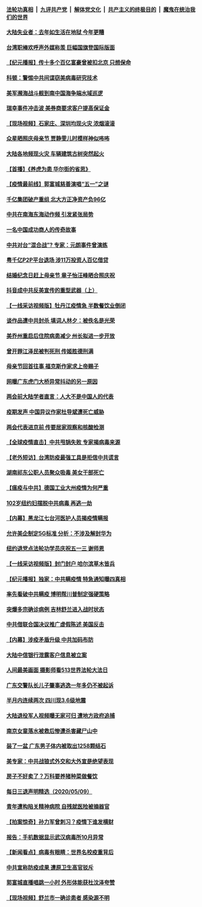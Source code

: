 ####  [法轮功真相](../../../../basic/blob/master/README.md?t=05111301) &nbsp;|&nbsp; [九评共产党](../../../../9ping.md/blob/master/README.md?t=05111301) &nbsp;|&nbsp; [解体党文化](../../../../jtdwh.md/blob/master/README.md?t=05111301)  &nbsp;|&nbsp; [共产主义的终极目的](../../../../gczydzjmd.md/blob/master/README.md?t=05111301) &nbsp;|&nbsp; [魔鬼在统治我们的世界](../../../../mgztzwmdsj.md/blob/master/README.md?t=05111301) 

#### [大陆失业者：去年如生活在地狱 今年更糟](../pages/nsc413/n12097589.md?t=05111301) 


#### [台湾职棒欢呼声外媒称羡 巨幅国旗登国际版面](../pages/nsc413/n12098046.md?t=05111301) 

#### [【纪元播报】传十多个百亿富豪曾被扣北京 只想保命](../pages/nsc413/n12097998.md?t=05111301) 

#### [科顿：警惕中共间谍窃美病毒研究技术](../pages/nsc413/n12097941.md?t=05111301) 

#### [美军濒海战斗舰到南中国海争端水域巡逻](../pages/nsc413/n12097986.md?t=05111301) 

#### [瑞幸事件冲击波 美券商要求客户提高保证金](../pages/nsc413/n12096495.md?t=05111301) 

#### [【现场视频】石家庄、深圳均现火灾 浓烟滚滚](../pages/nsc413/n12096998.md?t=05111301) 

#### [众星晒照庆母亲节 贾静雯儿时模样神似咘咘](../pages/nsc413/n12097605.md?t=05111301) 

#### [大陆各地频现火灾 车辆建筑古树突然起火](../pages/nsc413/n12097706.md?t=05111301) 

#### [【首播】《养虎为患 华尔街的省思》](../pages/nsc413/n12095932.md?t=05111301) 

#### [【疫情最前线】郭富城慈善演唱“五一”之谜](../pages/nsc413/n12097440.md?t=05111301) 

#### [千亿集团破产重组 北大方正净资产负96亿](../pages/nsc413/n12096363.md?t=05111301) 

#### [中共在南海东海动作频 引发紧张局势](../pages/nsc413/n12097471.md?t=05111301) 

#### [一名中国成功商人的传奇故事](../pages/nsc413/n12096271.md?t=05111301) 

#### [中共对台“混合战”? 专家：元朗事件曾演练](../pages/nsc413/n12097505.md?t=05111301) 

#### [粤千亿P2P平台退场 涉11万投资人百亿借贷](../pages/nsc413/n12097516.md?t=05111301) 

#### [结婚纪念日赶上母亲节 章子怡汪峰晒合照庆祝](../pages/nsc413/n12097513.md?t=05111301) 

#### [抖音成中共反美宣传的重型武器（上）](../pages/nsc413/n12096118.md?t=05111301) 

#### [【一线采访视频版】牡丹江疫情急 半数餐饮业倒闭](../pages/nsc413/n12086976.md?t=05111301) 

#### [谈作品遭中共封杀 填词人林夕：被佚名是光荣](../pages/nsc413/n12097381.md?t=05111301) 

#### [美乔州重启后住院病患减少 州长拟进一步开放](../pages/nsc413/n12097377.md?t=05111301) 

#### [曾开罪江泽民被判死刑 传姬胜德刑满](../pages/nsc413/n12097479.md?t=05111301) 

#### [母亲节回首往事  福克斯作家求上帝赐子](../pages/nsc413/n12097230.md?t=05111301) 

#### [网曝广东虎门大桥异常抖动的另一原因](../pages/nsc413/n12097232.md?t=05111301) 

#### [两会前大陆学者直言：人大不是中国人的代表](../pages/nsc413/n12097267.md?t=05111301) 

#### [疫期发声 中国异议作家杜导斌遭死亡威胁](../pages/nsc413/n12097220.md?t=05111301) 

#### [两会代表进京前 传要居家观察和核酸检测](../pages/nsc413/n12097191.md?t=05111301) 

#### [【全球疫情直击】中共甩锅失败 专家揭病毒来源](../pages/nsc413/n12097108.md?t=05111301) 

#### [【老外短访】台湾防疫最强工具是拒信中共谎言](../pages/nsc413/n12097129.md?t=05111301) 

#### [湖南祁东公职人员聚众吸毒 美女干部死亡](../pages/nsc413/n12097223.md?t=05111301) 

#### [【瘟疫与中共】德国工业大州疫情为何严重](../pages/nsc413/n12097032.md?t=05111301) 

#### [102岁纽约妇摆脱中共病毒 再逃一劫](../pages/nsc413/n12097160.md?t=05111301) 

#### [【内幕】黑龙江七台河医护人员揭疫情瞒报](../pages/nsc413/n12097016.md?t=05111301) 

#### [允许美企制定5G标准 分析：不涉及解封华为](../pages/nsc413/n12096987.md?t=05111301) 

#### [纽约退党点法轮功学员庆祝五一三  谢师恩](../pages/nsc413/n12095725.md?t=05111301) 


#### [【一线采访视频版】封门封户 哈尔滨草木皆兵](../pages/nsc413/n12096693.md?t=05111301) 

#### [【纪元播报】独家：中共瞒疫情 特急通知曝四真相](../pages/nsc413/n12096230.md?t=05111301) 

#### [率先看破中共瞒疫 博明帮川普制定强硬策略](../pages/nsc413/n12082898.md?t=05111301) 

#### [突爆多宗确诊病例 吉林舒兰进入战时状态](../pages/nsc413/n12096608.md?t=05111301) 

#### [中共借联合国决议推广虚假陈述 美国反击](../pages/nsc413/n12096167.md?t=05111301) 

#### [【内幕】涉疫矛盾升级 中共加码布防](../pages/nsc413/n12084261.md?t=05111301) 

#### [大陆中信银行泄露客户信息被立案](../pages/nsc413/n12096581.md?t=05111301) 

#### [人间最美画面 摄影师看513世界法轮大法日](../pages/nsc413/n12094118.md?t=05111301) 

#### [广东交警队长儿子肇事逃逸一年多仍不被起诉](../pages/nsc413/n12096914.md?t=05111301) 

#### [半月内连续两次 四川现3.6级地震](../pages/nsc413/n12096726.md?t=05111301) 

#### [大陆退役军人视频曝无家可归 遭地方政府追捕](../pages/nsc413/n12096863.md?t=05111301) 

#### [南京女童落水被救后惨遭杀害藏尸山中](../pages/nsc413/n12096096.md?t=05111301) 

#### [装了一盆 广东男子体内被取出1258颗结石](../pages/nsc413/n12096675.md?t=05111301) 

#### [美专家：中共战狼式外交和大外宣是绝望表现](../pages/nsc413/n12093501.md?t=05111301) 

#### [房子不好卖了？万科要养猪种菜做餐饮](../pages/nsc413/n12096399.md?t=05111301) 

#### [每日三退声明精选（2020/05/09）](../pages/nsc413/n12096555.md?t=05111301) 

#### [青年遭构陷关精神病院 自残就医险被摘器官](../pages/nsc413/n12095629.md?t=05111301) 

#### [【拍案惊奇】孙力军曾刺习？疫情下谁发横财](../pages/nsc413/n12094405.md?t=05111301) 

#### [报告：手机数据显示武汉病毒所10月异常](../pages/nsc413/n12095954.md?t=05111301) 

#### [【新闻看点】病毒有眼睛：世界名校疫重背后](../pages/nsc413/n12096148.md?t=05111301) 

#### [中共宣称防疫成果 遭原卫生高官驳斥](../pages/nsc413/n12095868.md?t=05111301) 

#### [郭富城直播唱跳一小时 外形体能获杜汶泽夸赞](../pages/nsc413/n12095835.md?t=05111301) 

#### [【现场视频】舒兰市一确诊患者 感染源不明](../pages/nsc413/n12095535.md?t=05111301) 

